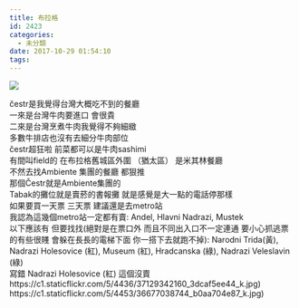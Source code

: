 ```yaml
---
title: 布拉格
id: 2423
categories:
  - 未分類
date: 2017-10-29 01:54:10
tags:
---
```


![](https://c1.staticflickr.com/5/4391/37129351380_a6cdfad2d4_k.jpg)
<div class="clearfix _o46 _3erg _29_7 direction_ltr text_align_ltr">
<div id="js_wu" class="_3058 _ui9 _hh7 _s1- _52mr _3oh-">
<div></div>
<div></div>
<div class="_aok"><span class="_3oh- _58nk">čestr是我覺得台灣大概吃不到的餐廳</span></div>
</div>
</div>
<div class="clearfix _o46 _3erg _29_7 direction_ltr text_align_ltr">
<div id="js_x1" class="_3058 _ui9 _hh7 _s1- _52mr _3oh-">
<div class="_aok"><span class="_3oh- _58nk">一來是台灣牛肉要進口 會很貴</span></div>
</div>
</div>
<div class="clearfix _o46 _3erg _29_7 direction_ltr text_align_ltr">
<div id="js_yc" class="_3058 _ui9 _hh7 _s1- _52mr _3oh-">
<div class="_aok"><span class="_3oh- _58nk">二來是台灣烹煮牛肉我覺得不夠細緻</span></div>
</div>
</div>
<div class="clearfix _o46 _3erg _29_7 direction_ltr text_align_ltr">
<div id="js_yj" class="_3058 _ui9 _hh7 _s1- _52mr _3oh-">
<div class="_aok"><span class="_3oh- _58nk">多數牛排店也沒有去細分牛肉部位</span></div>
</div>
</div>
<div class="clearfix _o46 _3erg _29_7 direction_ltr text_align_ltr">
<div id="js_z3" class="_3058 _ui9 _hh7 _s1- _52mr _3oh-">
<div class="_aok"><span class="_3oh- _58nk">čestr超狂啦 前菜都可以是牛肉sashimi</span></div>
</div>
<div></div>
<div></div>
</div>
<div class="clearfix _o46 _3erg _29_7 direction_ltr text_align_ltr">
<div id="js_l0" class="_3058 _ui9 _hh7 _s1- _52mr _3oh-">
<div class="_aok"><span class="_3oh- _58nk">有間叫field的 在布拉格舊城區外圍 （猶太區） 是米其林餐廳</span></div>
</div>
</div>
<div class="clearfix _o46 _3erg _29_7 direction_ltr text_align_ltr">
<div id="js_h2" class="_3058 _ui9 _hh7 _s1- _52mr _3oh-">
<div class="_aok"><span class="_3oh- _58nk">不然去找Ambiente 集團的餐廳 都狠推</span></div>
</div>
</div>
<div class="clearfix _o46 _3erg _29_7 direction_ltr text_align_ltr">
<div id="js_h9" class="_3058 _ui9 _hh7 _s1- _52mr _3oh-">
<div class="_aok"><span class="_3oh- _58nk">那個Čestr就是Ambiente集團的</span></div>
</div>
<div>
<div class="clearfix _o46 _3erg _29_7 direction_ltr text_align_ltr">
<div id="js_2mf" class="_3058 _ui9 _hh7 _s1- _52mr _3oh-">
<div class="_aok"><span class="_3oh- _58nk">Tabak的攤位就是賣菸的書報攤 就是感覺是大一點的電話停那樣</span></div>
</div>
</div>
<div class="clearfix _o46 _3erg _29_7 direction_ltr text_align_ltr">
<div id="js_2nq" class="_3058 _ui9 _hh7 _s1- _52mr _3oh-">
<div class="_aok"><span class="_3oh- _58nk">如果要買一天票 三天票 建議還是去metro站</span></div>
</div>
</div>
<div class="clearfix _o46 _3erg _29_7 direction_ltr text_align_ltr">
<div id="js_2nu" class="_3058 _ui9 _hh7 _s1- _52mr _3oh-">
<div class="_aok"><span class="_3oh- _58nk">我認為這幾個metro站一定都有賣: Andel, Hlavni Nadrazi, Mustek</span></div>
</div>
</div>
<div class="clearfix _o46 _3erg _29_7 direction_ltr text_align_ltr">
<div id="js_2o3" class="_3058 _ui9 _hh7 _s1- _52mr _3oh-">
<div class="_aok"><span class="_3oh- _58nk">以下應該有 但要找找(絕對是在票口外 而且不同出入口不一定連通 要小心抓逃票的有些很賤 會躲在長長的電梯下面 你一搭下去就跑不掉): Narodni Trida(黃), Nadrazi Holesovice (紅), Museum (紅), Hradcanska (綠), Nadrazi Veleslavin (綠)</span></div>
</div>
</div>
<div class="clearfix _o46 _3erg _29_7 direction_ltr text_align_ltr">
<div id="js_2pg" class="_3058 _ui9 _hh7 _s1- _52mr _3oh-">
<div class="_aok"><span class="_3oh- _58nk">寫錯 Nadrazi Holesovice (紅) 這個沒賣</span></div>
</div>
<div></div>
</div>
</div>
https://c1.staticflickr.com/5/4436/37129342160_3dcaf5ee44_k.jpg)
</div>
<div></div>
https://c1.staticflickr.com/5/4453/36677038744_b0aa704e87_k.jpg)
<div></div>
<div></div>
<div></div>
<div></div>
<div></div>
<div></div>
<div></div>
<div></div>
<div></div>
&nbsp;
